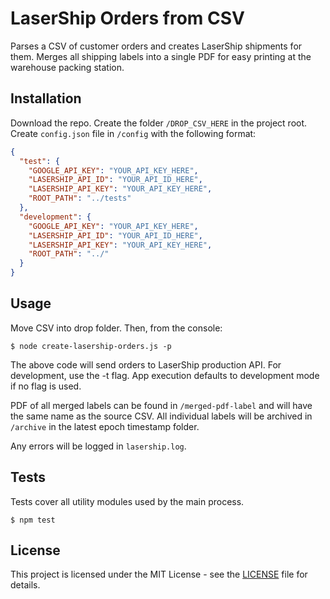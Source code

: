 # LaserShip Orders from CSV

Parses a CSV of customer orders and creates LaserShip shipments for them. Merges
all shipping labels into a single PDF for easy printing at the warehouse packing
station.

## Installation

Download the repo. Create the folder `/DROP_CSV_HERE` in the project root. Create
`config.json` file in `/config` with the following format:

```json
{
  "test": {
    "GOOGLE_API_KEY": "YOUR_API_KEY_HERE",
    "LASERSHIP_API_ID": "YOUR_API_ID_HERE",
    "LASERSHIP_API_KEY": "YOUR_API_KEY_HERE",
    "ROOT_PATH": "../tests"
  },
  "development": {
    "GOOGLE_API_KEY": "YOUR_API_KEY_HERE",
    "LASERSHIP_API_ID": "YOUR_API_ID_HERE",
    "LASERSHIP_API_KEY": "YOUR_API_KEY_HERE",
    "ROOT_PATH": "../"
  }
}
```

## Usage

Move CSV into drop folder. Then, from the console:
```shell
$ node create-lasership-orders.js -p
```
The above code will send orders to LaserShip production API. For development,
use the -t flag. App execution defaults to development mode if no flag is used.

PDF of all merged labels can be found in `/merged-pdf-label` and will have the
same name as the source CSV. All individual labels will be archived in `/archive`
in the latest epoch timestamp folder.

Any errors will be logged in `lasership.log`.

## Tests

Tests cover all utility modules used by the main process.
```shell
$ npm test
```

## License

This project is licensed under the MIT License - see the [LICENSE](LICENSE) file for details.
